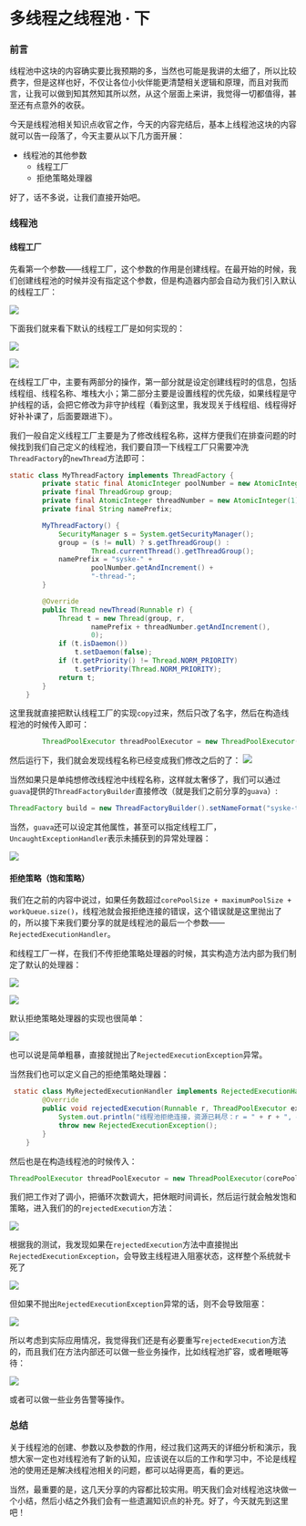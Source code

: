 # 多线程之线程池 · 下

### 前言

线程池中这块的内容确实要比我预期的多，当然也可能是我讲的太细了，所以比较费字，但是这样也好，不仅让各位小伙伴能更清楚相关逻辑和原理，而且对我而言，让我可以做到知其然知其所以然，从这个层面上来讲，我觉得一切都值得，甚至还有点意外的收获。

今天是线程池相关知识点收官之作，今天的内容完结后，基本上线程池这块的内容就可以告一段落了，今天主要从以下几方面开展：

- 线程池的其他参数
  - 线程工厂
  - 拒绝策略处理器

好了，话不多说，让我们直接开始吧。

### 线程池

#### 线程工厂

先看第一个参数——线程工厂，这个参数的作用是创建线程。在最开始的时候，我们创建线程池的时候并没有指定这个参数，但是构造器内部会自动为我们引入默认的线程工厂：

![](https://gitee.com/sysker/picBed/raw/master/image-20210716082009188.png)

下面我们就来看下默认的线程工厂是如何实现的：

![](https://gitee.com/sysker/picBed/raw/master/image-20210716082115775.png)

![](https://gitee.com/sysker/picBed/raw/master/image-20210716082342843.png)

在线程工厂中，主要有两部分的操作，第一部分就是设定创建线程时的信息，包括线程组、线程名称、堆栈大小；第二部分主要是设置线程的优先级，如果线程是守护线程的话，会把它修改为非守护线程（看到这里，我发现关于线程组、线程得好好补补课了，后面要跟进下）。

我们一般自定义线程工厂主要是为了修改线程名称，这样方便我们在排查问题的时候找到我们自己定义的线程池，我们要自顶一下线程工厂只需要冲洗`ThreadFactory`的`newThread`方法即可：

```java
static class MyThreadFactory implements ThreadFactory {
        private static final AtomicInteger poolNumber = new AtomicInteger(1);
        private final ThreadGroup group;
        private final AtomicInteger threadNumber = new AtomicInteger(1);
        private final String namePrefix;

        MyThreadFactory() {
            SecurityManager s = System.getSecurityManager();
            group = (s != null) ? s.getThreadGroup() :
                    Thread.currentThread().getThreadGroup();
            namePrefix = "syske-" +
                    poolNumber.getAndIncrement() +
                    "-thread-";
        }

        @Override
        public Thread newThread(Runnable r) {
            Thread t = new Thread(group, r,
                    namePrefix + threadNumber.getAndIncrement(),
                    0);
            if (t.isDaemon())
                t.setDaemon(false);
            if (t.getPriority() != Thread.NORM_PRIORITY)
                t.setPriority(Thread.NORM_PRIORITY);
            return t;
        }
    }
```

这里我就直接把默认线程工厂的实现`copy`过来，然后只改了名字，然后在构造线程池的时候传入即可：

```java
        ThreadPoolExecutor threadPoolExecutor = new ThreadPoolExecutor(corePoolSize, maximumPoolSize, keepAliveTime, unit, workQueue, new MyThreadFactory());
```

然后运行下，我们就会发现线程名称已经变成我们修改之后的了：
![](https://gitee.com/sysker/picBed/raw/master/20210716084158.png)

当然如果只是单纯想修改线程池中线程名称，这样就太奢侈了，我们可以通过`guava`提供的`ThreadFactoryBuilder`直接修改（就是我们之前分享的`guava`）:

```java
ThreadFactory build = new ThreadFactoryBuilder().setNameFormat("syske-task-%d").build();
```

当然，`guava`还可以设定其他属性，甚至可以指定线程工厂，`UncaughtExceptionHandler`表示未捕获到的异常处理器：

![](https://gitee.com/sysker/picBed/raw/master/20210716084634.png)

#### 拒绝策略（饱和策略）

我们在之前的内容中说过，如果任务数超过`corePoolSize + maximumPoolSize + workQueue.size()`，线程池就会报拒绝连接的错误，这个错误就是这里抛出了的，所以接下来我们要分享的就是线程池的最后一个参数——`RejectedExecutionHandler`。

和线程工厂一样，在我们不传拒绝策略处理器的时候，其实构造方法内部为我们制定了默认的处理器：

![](https://gitee.com/sysker/picBed/raw/master/20210716085440.png)

![](https://gitee.com/sysker/picBed/raw/master/20210716085458.png)

默认拒绝策略处理器的实现也很简单：

![](https://gitee.com/sysker/picBed/raw/master/20210716085527.png)

也可以说是简单粗暴，直接就抛出了`RejectedExecutionException`异常。

当然我们也可以定义自己的拒绝策略处理器：

```java
 static class MyRejectedExecutionHandler implements RejectedExecutionHandler {
        @Override
        public void rejectedExecution(Runnable r, ThreadPoolExecutor executor) {
            System.out.println("线程池拒绝连接，资源已耗尽：r = " + r + ", executor = " + executor);
            throw new RejectedExecutionException();
        }
    }
```

然后也是在构造线程池的时候传入：

```java
ThreadPoolExecutor threadPoolExecutor = new ThreadPoolExecutor(corePoolSize, maximumPoolSize, keepAliveTime, unit, workQueue, new MyThreadFactory(), new MyRejectedExecutionHandler());
```

我们把工作对了调小，把循环次数调大，把休眠时间调长，然后运行就会触发饱和策略，进入我们的的`rejectedExecution`方法：

![](https://gitee.com/sysker/picBed/raw/master/images/20210716132215.png)

根据我的测试，我发现如果在`rejectedExecution`方法中直接抛出`RejectedExecutionException`，会导致主线程进入阻塞状态，这样整个系统就卡死了

![](https://gitee.com/sysker/picBed/raw/master/images/image-20210716132144469.png)

但如果不抛出`RejectedExecutionException`异常的话，则不会导致阻塞：

![](https://gitee.com/sysker/picBed/raw/master/images/20210716132034.png)

所以考虑到实际应用情况，我觉得我们还是有必要重写`rejectedExecution`方法的，而且我们在方法内部还可以做一些业务操作，比如线程池扩容，或者睡眠等待：

![](https://gitee.com/sysker/picBed/raw/master/images/20210716132859.png)

或者可以做一些业务告警等操作。

### 总结

关于线程池的创建、参数以及参数的作用，经过我们这两天的详细分析和演示，我想大家一定也对线程池有了新的认知，应该说在以后的工作和学习中，不论是线程池的使用还是解决线程池相关的问题，都可以站得更高，看的更远。

当然，最重要的是，这几天分享的内容都比较实用。明天我们会对线程池这块做一个小结，然后小结之外我们会有一些遗漏知识点的补充。好了，今天就先到这里吧！